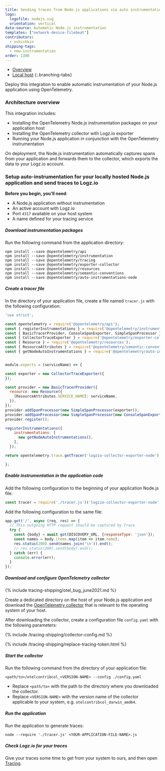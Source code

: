 ```yaml
---
title: Sending traces from Node.js applications via auto instrumentation with OpenTelemetry
logo:
  logofile: nodejs.svg
  orientation: vertical
data-source: Automatic Node.js instrumentation
templates: ["network-device-filebeat"]
contributors:
  - nshishkin
shipping-tags:
  - new-instrumentation
order: 1380
---
```


<!-- tabContainer:start -->
<div class="branching-container">

* [Overview](#overview)
* [Local host](#local-host)
{:.branching-tabs} 

<!-- tab:start -->
<div id="overview">

Deploy this integration to enable automatic instrumentation of your Node.js application using OpenTelemetry. 

### Architecture overview

This integration includes:

* Installing the OpenTelemetry Node.js instrumentation packages on your application host
* Installing the OpenTelemetry collector with Logz.io exporter
* Running your Node.js application in conjunction with the OpenTelemetry instrumentation

On deployment, the Node.js instrumentation automatically captures spans from your application and forwards them to the collector, which exports the data to your Logz.io account.

</div>
<!-- tab:end -->


<!-- tab:start -->
<div id="local-host">


### Setup auto-instrumentation for your locally hosted Node.js application and send traces to Logz.io

**Before you begin, you'll need**:

* A Node.js application without instrumentation
* An active account with Logz.io
* Port `4317` available on your host system
* A name defined for your tracing service


<div class="tasklist">


##### Download instrumentation packages

Run the following command from the application directory:

```shell
npm install --save @opentelemetry/api
npm install --save @opentelemetry/instrumentation
npm install --save @opentelemetry/tracing
npm install --save @opentelemetry/exporter-collector
npm install --save @opentelemetry/resources
npm install --save @opentelemetry/semantic-conventions
npm install --save @opentelemetry/auto-instrumentations-node
```

##### Create a tracer file

In the directory of your application file, create a file named `tracer.js` with the following configuration:

```javascript
'use strict';

const opentelemetry = require('@opentelemetry/api');
const { registerInstrumentations } = require('@opentelemetry/instrumentation');
const { BasicTracerProvider, ConsoleSpanExporter, SimpleSpanProcessor } = require('@opentelemetry/tracing');
const { CollectorTraceExporter } = require('@opentelemetry/exporter-collector');
const { Resource } = require('@opentelemetry/resources');
const { ResourceAttributes } = require('@opentelemetry/semantic-conventions');
const { getNodeAutoInstrumentations } = require('@opentelemetry/auto-instrumentations-node');


module.exports = (serviceName) => {

const exporter = new CollectorTraceExporter({
});

const provider = new BasicTracerProvider({
  resource: new Resource({
    [ResourceAttributes.SERVICE_NAME]: serviceName,
  }),
});
provider.addSpanProcessor(new SimpleSpanProcessor(exporter));
provider.addSpanProcessor(new SimpleSpanProcessor(new ConsoleSpanExporter()));
provider.register();

registerInstrumentations({
    instrumentations: [
      new getNodeAutoInstrumentations(),
    ],
  });

return opentelemetry.trace.getTracer('logzio-collector-exporter-node');

};
```


##### Enable instrumentation in the application code

Add the following configuration to the beginning of your application Node.js file:

```javascript
const tracer = require('./tracer.js')('logzio-collector-exporter-node');
```

Add the following configuration to the same file:

```javascript
app.get('/', async (req, res) => {
  // This outgoing HTTP request should be captured by Trace
  try {
    const {body} = await got(DISCOVERY_URL, {responseType: 'json'});
    const names = body.items.map(item => item.name);
    res.status(200).send(names.join('\n')).end();
    // res.status(200).send(body).end();
  } catch (err) {
    console.error(err);
  }
});
```


##### Download and configure OpenTelemetry collector

{% include tracing-shipping/otel_bug_june2021.md %}

Create a dedicated directory on the host of your Node.js application and download the [OpenTelemetry collector](https://github.com/open-telemetry/opentelemetry-collector-contrib/releases/tag/v0.23.0) that is relevant to the operating system of your host.


After downloading the collector, create a configuration file `config.yaml` with the following parameters:

{% include /tracing-shipping/collector-config.md %}

{% include /tracing-shipping/replace-tracing-token.html %}


##### Start the collector

Run the following command from the directory of your application file:

```shell
<path/to>/otelcontribcol_<VERSION-NAME> --config ./config.yaml
```
* Replace `<path/to>` with the path to the directory where you downloaded the collector.
* Replace `<VERSION-NAME>` with the version name of the collector applicable to your system, e.g. `otelcontribcol_darwin_amd64`.

##### Run the application

Run the application to generate traces:

```shell
node --require './tracer.js' <YOUR-APPLICATION-FILE-NAME>.js
```


##### Check Logz.io for your traces

Give your traces some time to get from your system to ours, and then open [Tracing](https://app.logz.io/#/dashboard/jaeger).

</div>

</div>
<!-- tab:end -->

</div>
<!-- tabContainer:end -->
